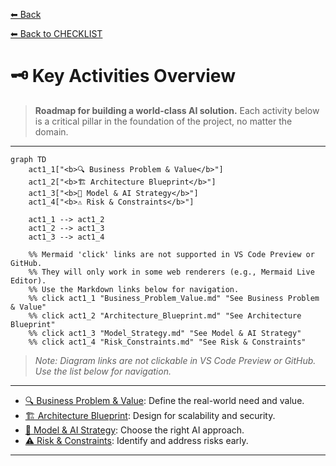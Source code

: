 [⬅ Back](../index.md)

[⬅ Back to CHECKLIST](../checklist.md)

# 🗝️ Key Activities Overview

> **Roadmap for building a world-class AI solution.**
> Each activity below is a critical pillar in the foundation of the project, no matter the domain.

---

```mermaid
graph TD
    act1_1["<b>🔍 Business Problem & Value</b>"]
    act1_2["<b>🏗️ Architecture Blueprint</b>"]
    act1_3["<b>🤖 Model & AI Strategy</b>"]
    act1_4["<b>⚠️ Risk & Constraints</b>"]

    act1_1 --> act1_2
    act1_2 --> act1_3
    act1_3 --> act1_4

    %% Mermaid 'click' links are not supported in VS Code Preview or GitHub.
    %% They will only work in some web renderers (e.g., Mermaid Live Editor).
    %% Use the Markdown links below for navigation.
    %% click act1_1 "Business_Problem_Value.md" "See Business Problem & Value"
    %% click act1_2 "Architecture_Blueprint.md" "See Architecture Blueprint"
    %% click act1_3 "Model_Strategy.md" "See Model & AI Strategy"
    %% click act1_4 "Risk_Constraints.md" "See Risk & Constraints"
```

> _Note: Diagram links are not clickable in VS Code Preview or GitHub. Use the list below for navigation._

---

- [🔍 Business Problem & Value](Business_Problem_Value.md): Define the real-world need and value.
- [🏗️ Architecture Blueprint](Architecture_Blueprint.md): Design for scalability and security.
- [🤖 Model & AI Strategy](Model_Strategy.md): Choose the right AI approach.
- [⚠️ Risk & Constraints](Risk_Constraints.md): Identify and address risks early.

---
